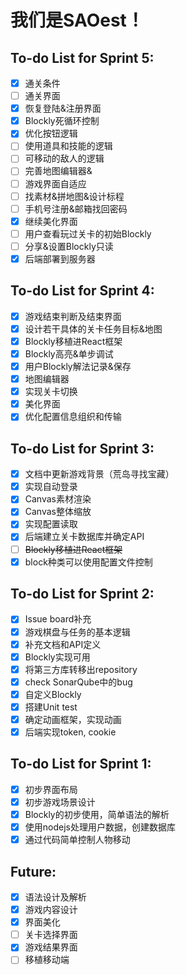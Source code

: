 # 我们是SAOest！

## To-do List for Sprint 5:

- [x] 通关条件
- [ ] 通关界面
- [x] 恢复登陆&注册界面
- [x] Blockly死循环控制
- [x] 优化按钮逻辑
- [ ] 使用道具和技能的逻辑
- [ ] 可移动的敌人的逻辑
- [ ] 完善地图编辑器&
- [ ] 游戏界面自适应
- [ ] 找素材&拼地图&设计标程
- [ ] 手机号注册&邮箱找回密码
- [x] 继续美化界面
- [ ] 用户查看玩过关卡的初始Blockly
- [ ] 分享&设置Blockly只读
- [x] 后端部署到服务器

## To-do List for Sprint 4:

- [x] 游戏结束判断及结束界面
- [x] 设计若干具体的关卡任务目标&地图
- [x] Blockly移植进React框架
- [x] Blockly高亮&单步调试
- [x] 用户Blockly解法记录&保存
- [x] 地图编辑器
- [x] 实现关卡切换
- [x] 美化界面
- [x] 优化配置信息组织和传输

## To-do List for Sprint 3:

- [x] 文档中更新游戏背景（荒岛寻找宝藏）
- [x] 实现自动登录
- [x] Canvas素材渲染
- [x] Canvas整体缩放
- [x] 实现配置读取
- [x] 后端建立关卡数据库并确定API
- [ ] ~~Blockly移植进React框架~~
- [x] block种类可以使用配置文件控制

## To-do List for Sprint 2:

- [x] Issue board补充
- [x] 游戏棋盘与任务的基本逻辑
- [x] 补充文档和API定义
- [x] Blockly实现可用
- [x] 将第三方库转移出repository
- [x] check SonarQube中的bug
- [x] 自定义Blockly
- [x] 搭建Unit test
- [x] 确定动画框架，实现动画
- [x] 后端实现token, cookie

## To-do List for Sprint 1:

- [x] 初步界面布局
- [x] 初步游戏场景设计
- [x] Blockly的初步使用，简单语法的解析
- [x] 使用nodejs处理用户数据，创建数据库
- [x] 通过代码简单控制人物移动

## Future:
- [x] 语法设计及解析
- [x] 游戏内容设计
- [x] 界面美化
- [ ] 关卡选择界面
- [x] 游戏结果界面
- [ ] 移植移动端
